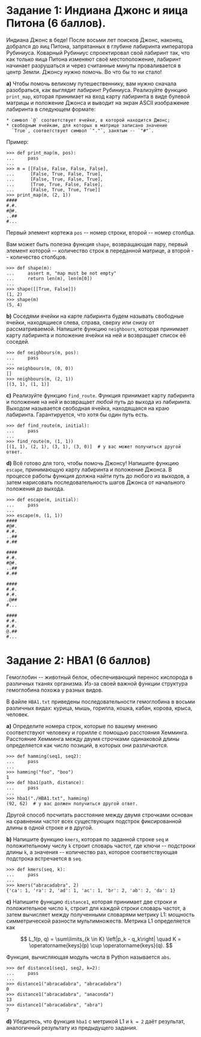 # Задание 1: Индиана Джонс и яица Питона (6 баллов).

Индиана Джонс в беде! После восьми лет поисков Джонс, наконец,
добрался до яиц Питона, запрятанных в глубине лабиринта императора
Рубиниуса. Коварный Рубиниус спроектировал свой лабиринт так, что как
только яица Питона изменяют своё местоположение, лабиринт начинает
разрушаться и через считанные минуты проваливается в центр Земли.
Джонсу нужно помочь. Во что бы то ни стало!

**a)** Чтобы помочь великому путешественнику, вам нужно сначала
разобраться, как выглядит лабиринт Рубиниуса. Реализуйте функцию
`print_map`, которая принимает на вход карту лабиринта в виде булевой
матрицы и положение Джонса и выводит на экран ASCII изображение
лабиринта в следующем формате:
    
    * символ `@` соответствует ячейке, в которой находится Джонс;
    * свободным ячейкам, для которых в матрице записано значение
      `True`, соответствует символ `"."`, занятым -- `"#"`.
      
Пример:

```
>>> def print_map(m, pos):
...     pass
...
>>> m = [[False, False, False, False],
...      [False, True, False, True],
...      [False, True, False, True],
...      [True, True, False, False],
...      [False, True, True, True]]
>>> print_map(m, (2, 1))
####
#.#.
#@#.
..##
#...
```

Первый элемент кортежа `pos` -- номер строки, второй -- номер столбца. 

Вам может быть полезна функция `shape`, возвращающая пару, первый
элемент которой -- количество строк в переданной матрице, а второй --
количество столбцов.

```
>>> def shape(m):
...     assert m, "map must be not empty"
...     return len(m), len(m[0])
...
>>> shape([[True, False]])
(1, 2)
>>> shape(m)
(5, 4)
```


**b)** Соседями ячейки на карте лабиринта будем называть свободные
ячейки, находящиеся слева, справа, сверху или снизу от
рассматриваемой. Напишите функцию `neighbours`, которая принимает
карту лабиринта и положение ячейки на ней и возвращает список её
соседей.

```
>>> def neighbours(m, pos):
...     pass
...
>>> neighbours(m, (0, 0))
[]
>>> neighbours(m, (2, 1))
[(3, 1), (1, 1)]
```

**с)** Реализуйте функцию `find_route`. Функция принимает карту
лабиринта и положение на ней и возвращает *любой* путь до выхода из
лабиринта. Выходом называется свободная ячейка, находящаяся на краю
лабиринта. Гарантируется, что хотя бы один путь есть.
  
```
>>> def find_route(m, initial):
...     pass
...
>>> find_route(m, (1, 1))
[(1, 1), (2, 1), (3, 1), (3, 0)]  # у вас может получиться другой ответ.
```

**d)** Всё готово для того, чтобы помочь Джонсу! Напишите функцию
`escape`, принимающую карту лабиринта и положение Джонса. В процессе
работы функция должна найти путь до любого из выходов, а затем
нарисовать последовательность шагов Джонса от начального положения до
выхода.

```
>>> def escape(m, initial):
...     pass
...
>>> escape(m, (1, 1))
####
#@#.
#.#.
..##
#.##

####
#.#.
#@#.
..##
#.##

####
#.#.
#.#.
.@##
#...

####
#.#.
#.#.
@.##
#...
```


# Задание 2: HBA1 (6 баллов)

Гемоглобин -- животный белок, обеспечивающий перенос кислорода в
различных тканях организма. Из-за своей важной функции структура
гемоглобина похожа у разных видов.

В файле `HBA1.txt` приведены последовательности гемоглобина в восьми
различных видах: курица, мышь, горилла, кошка, кабан, корова, крыса,
человек.

**a)** Определите номера строк, которые по вашему мнению соответствуют
человеку и горилле с помощью расстояния Хемминга. Расстояние Хемминга
между двумя строчками одинаковой длины определяется как число позиций,
в которых они различаются.

```
>>> def hamming(seq1, seq2):
...     pass
...
>>> hamming("foo", "boo")
1
>>> def hba1(path, distance):
...     pass
...
>>> hba1("./HBA1.txt", hamming)
(92, 62)  # у вас должен получиться другой ответ.
```

Другой способ посчитать расстояние между двумя строчками основан на
сравнении частот всех существующих подстрок фиксированной длины в
одной строке и в другой.

**b)** Напишите функцию `kmers`, которая по заданной строке `seq` и
положительному числу `k` строит словарь частот, где ключи -- подстроки
длины `k`, а значения -- количество раз, которое соответствующая
подстрока встречается в `seq`.
  
```
>>> def kmers(seq, k): 
...     pass 
... 
>>> kmers("abracadabra", 2) 
{'ca': 1, 'ra': 2, 'ad': 1, 'ac': 1, 'br': 2, 'ab': 2, 'da': 1}
```

**c)** Напишите функцию `distance1`, которая принимает две строки и
положительное число `k`, строит для каждой строки словарь частот, а
затем вычисляет между полученными словарями метрику L1: мощность
симметрической разности мультимножеств. Метрика L1 определяется как
  
$$
L_1(p, q) = \sum\limits_{k \in K} \left|p_k - q_k\right|
\quad
K = \operatorname{keys}(p) \cup \operatorname{keys}(q).
$$
  
Функция, вычисляющая модуль числа в Python называется `abs`.


```
>>> def distance1(seq1, seq2, k=2):
...     pass
...
>>> distance1("abracadabra", "abracadabra")
0
>>> distance1("abracadabra", "anaconda")
13
>>> distance1("abracadabra", "abra")
7
```

**d)** Убедитесь, что функция `hba1` с метрикой L1 и
`k = 2` даёт результат, аналогичный результату из предыдущего задания.
